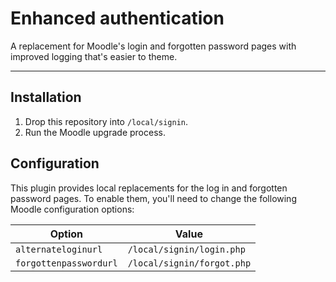 # Enhanced authentication

A replacement for Moodle's login and forgotten password pages with improved
logging that's easier to theme.

* * *

## Installation

1. Drop this repository into `/local/signin`.
2. Run the Moodle upgrade process.

## Configuration

This plugin provides local replacements for the log in and forgotten password
pages. To enable them, you'll need to change the following Moodle configuration
options:

| Option | Value |
| --- | --- |
| `alternateloginurl` | `/local/signin/login.php` |
| `forgottenpasswordurl` | `/local/signin/forgot.php` |
